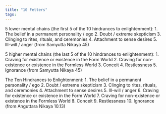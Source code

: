 ```yaml
---
title: "10 Fetters"
tags: 
---
```


5 lower mental chains (the first 5 of the 10 hindrances to enlightenment): 1. The belief in a permanent personality / ego 2. Doubt / extreme skepticism 3. Clinging to rites, rituals, and ceremonies 4. Attachment to sense desires 5. Ill-will / anger (from Samyutta Nikaya 45)

5 higher mental chains (the last 5 of the 10 hindrances to enlightenment): 1. Craving for existence or existence in the Form World 2. Craving for non-existence or existence in the Formless World 3. Conceit 4. Restlessness 5. Ignorance (from Samyutta Nikaya 45)

The Ten Hindrances to Enlightenment: 1. The belief in a permanent personality / ego 2. Doubt / extreme skepticism 3. Clinging to rites, rituals, and ceremonies 4. Attachment to sense desires 5. Ill-will / anger 6. Craving for existence or existence in the Form World 7. Craving for non-existence or existence in the Formless World 8. Conceit 9. Restlessness 10. Ignorance (from Anguttara Nikaya 10.13)